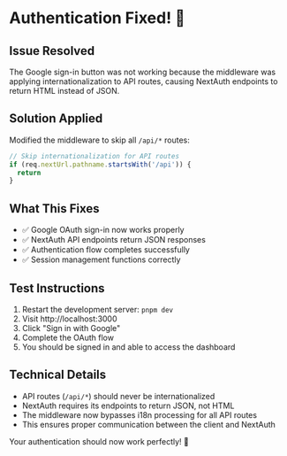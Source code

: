 # Authentication Fixed! 🔧

## Issue Resolved
The Google sign-in button was not working because the middleware was applying internationalization to API routes, causing NextAuth endpoints to return HTML instead of JSON.

## Solution Applied
Modified the middleware to skip all `/api/*` routes:

```typescript
// Skip internationalization for API routes
if (req.nextUrl.pathname.startsWith('/api')) {
  return
}
```

## What This Fixes
- ✅ Google OAuth sign-in now works properly
- ✅ NextAuth API endpoints return JSON responses
- ✅ Authentication flow completes successfully
- ✅ Session management functions correctly

## Test Instructions
1. Restart the development server: `pnpm dev`
2. Visit http://localhost:3000
3. Click "Sign in with Google"
4. Complete the OAuth flow
5. You should be signed in and able to access the dashboard

## Technical Details
- API routes (`/api/*`) should never be internationalized
- NextAuth requires its endpoints to return JSON, not HTML
- The middleware now bypasses i18n processing for all API routes
- This ensures proper communication between the client and NextAuth

Your authentication should now work perfectly! 🎉